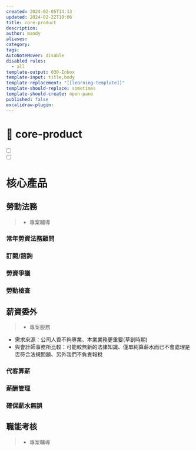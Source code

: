 ```yaml
---
created: 2024-02-05T14:13
updated: 2024-02-22T10:06
title: core-product
description: 
author: mandy
aliases: 
category: 
tags: 
AutoNoteMover: disable
disabled rules:
  - all
template-output: 030-Inbox
template-input: title,body
template-replacement: "[[learning-template]]"
template-should-replace: sometimes
template-should-create: open-pane
published: false
excalidraw-plugin: 
---
```

# 🚀 core-product

- [ ] []()
- [ ] []()

# 核心產品

## 勞動法務

> - 專案輔導 

### 常年勞資法務顧問

###  訂閱/諮詢

### 勞資爭議

### 勞動檢查

## 薪資委外

> - 專案服務

- 需求來源：公司人資不夠專業、本業業務更重要(草創時期)
- 與會計師事務所比較：可能較無新的法律知識、僅單純算薪水而已不會處理是否符合法規問題、另外我們不負責報稅
### 代客算薪
### 薪酬管理

### 確保薪水無誤

## 職能考核

> - 專案輔導